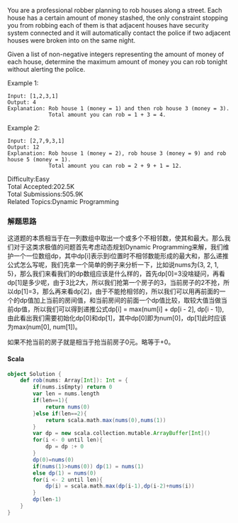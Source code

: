 You are a professional robber planning to rob houses along a street. Each house has a certain amount of money stashed, the only constraint stopping you from robbing each of them is that adjacent houses have security system connected and it will automatically contact the police if two adjacent houses were broken into on the same night.

Given a list of non-negative integers representing the amount of money of each house, determine the maximum amount of money you can rob tonight without alerting the police.

Example 1:
```
Input: [1,2,3,1]
Output: 4
Explanation: Rob house 1 (money = 1) and then rob house 3 (money = 3).
             Total amount you can rob = 1 + 3 = 4.
```
Example 2:
```
Input: [2,7,9,3,1]
Output: 12
Explanation: Rob house 1 (money = 2), rob house 3 (money = 9) and rob house 5 (money = 1).
             Total amount you can rob = 2 + 9 + 1 = 12.
```

Difficulty:Easy  
Total Accepted:202.5K  
Total Submissions:505.9K  
Related Topics:Dynamic Programming

### 解题思路
这道题的本质相当于在一列数组中取出一个或多个不相邻数，使其和最大。那么我们对于这类求极值的问题首先考虑动态规划Dynamic Programming来解，我们维护一个一位数组dp，其中dp[i]表示到i位置时不相邻数能形成的最大和，那么递推公式怎么写呢，我们先拿一个简单的例子来分析一下，比如说nums为{3, 2, 1, 5}，那么我们来看我们的dp数组应该是什么样的，首先dp[0]=3没啥疑问，再看dp[1]是多少呢，由于3比2大，所以我们抢第一个房子的3，当前房子的2不抢，所以dp[1]=3，那么再来看dp[2]，由于不能抢相邻的，所以我们可以用再前面的一个的dp值加上当前的房间值，和当前房间的前面一个dp值比较，取较大值当做当前dp值，所以我们可以得到递推公式dp[i] = max(num[i] + dp[i - 2], dp[i - 1]), 由此看出我们需要初始化dp[0]和dp[1]，其中dp[0]即为num[0]，dp[1]此时应该为max(num[0], num[1])。  

如果不抢当前的房子就是相当于抢当前房子0元。略等于+0。
#### Scala
```scala
object Solution {
    def rob(nums: Array[Int]): Int = {
        if(nums.isEmpty) return 0
        var len = nums.length
        if(len==1){
            return nums(0)
        }else if(len==2){
            return scala.math.max(nums(0),nums(1))
        }
        var dp = new scala.collection.mutable.ArrayBuffer[Int]()
        for(i <- 0 until len){
            dp = dp :+ 0
        }
        dp(0)=nums(0)
        if(nums(1)>nums(0)) dp(1) = nums(1)
        else dp(1) = nums(0)
        for(i <- 2 until len){
            dp(i) = scala.math.max(dp(i-1),dp(i-2)+nums(i))
        }
        dp(len-1)
    }
}
```